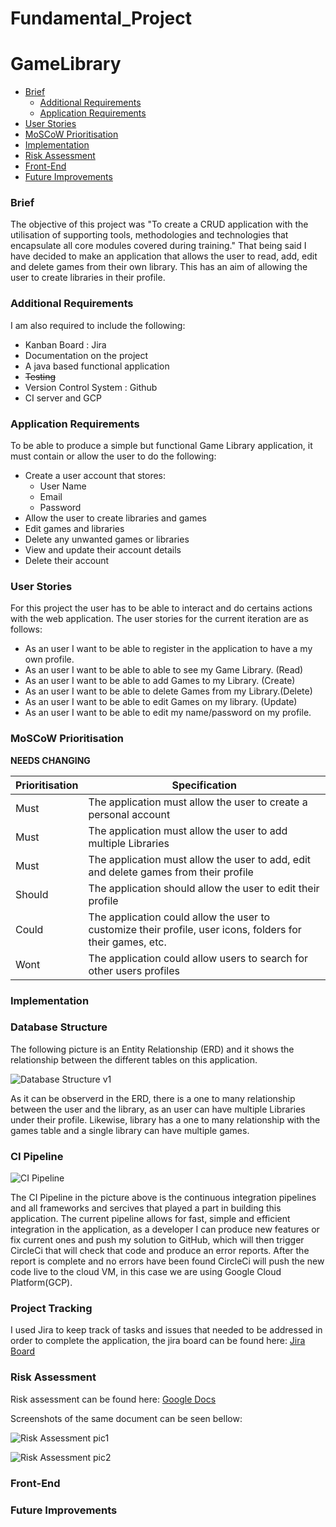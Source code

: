 # Fundamental_Project

# GameLibrary



* [Brief](#Brief)
  * [Additional Requirements](#Additional-Requirements)
  * [Application Requirements](#Application-Requirements)
* [User Stories](#User-Stories)
* [MoSCoW Prioritisation](#MoSCoW-Prioritisation)
* [Implementation](#Implementation)
* [Risk Assessment](#Risk-Assessment)
* [Front-End](#Front-End)
* [Future Improvements](#Future-Improvements)

### Brief

The objective of this project was "To create a CRUD application with the utilisation of supporting tools, methodologies and technologies that encapsulate all core modules covered during training."
That being said I have decided to make an application that allows the user to read, add, edit and delete games from their own library. This has an aim of allowing the user to create libraries in their profile.

### Additional Requirements

I am also required to include the following:

* Kanban Board : Jira
* Documentation on the project
* A java based functional application
* <del> Testing
* Version Control System : Github
* CI server and GCP

### Application Requirements

To be able to produce a simple but functional Game Library application, it must contain or allow the user to do the following:

* Create a user account that stores:
  * User Name
  * Email
  * Password
* Allow the user to create libraries and games
* Edit games and libraries
* Delete any unwanted games or libraries
* View and update their account details
* Delete their account

### User Stories

For this project the user has to be able to interact and do certains actions with the web application. The user stories for the current iteration are as follows:

 * As an user I want to be able to register in the application to have a my own profile.
 * As an user I want to be able to able to see my Game Library. (Read)
 * As an user I want to be able to add Games to my Library. (Create)
 * As an user I want to be able to delete Games from my Library.(Delete)
 * As an user I want to be able to edit Games on my library. (Update)
 * As an user I want to be able to edit my name/password on my profile.

### MoSCoW Prioritisation

**NEEDS CHANGING**

| Prioritisation     | Specification    |  
| ----------- | ----------- |  
| Must      | The application must allow the user to create a personal account |
| Must   | The application must allow the user to add multiple Libraries|
| Must   | The application must allow the user to add, edit and delete games from their profile|
| Should   | The application should allow the user to edit their profile| 
| Could    |  The application could allow the user to customize their profile, user icons, folders for their games, etc. |
| Wont | The application could allow users to search for other users profiles|



### Implementation

### Database Structure
The following picture is an Entity Relationship (ERD) and it shows the relationship between the different tables on this application.

![Database Structure v1](https://github.com/psilva12/Fundamental_Project/blob/master/ERD%20v1.png)

As it can be observerd in the ERD, there is a one to many relationship between the user and the library, as an user can have multiple Libraries under their profile. Likewise, library has a one to many relationship with the games table and a single library can have multiple games.

### CI Pipeline

![CI Pipeline](https://github.com/psilva12/Fundamental_Project/blob/master/CI%20Pipeline.png)

The CI Pipeline in the picture above is the continuous integration pipelines and all frameworks and sercives that played a part in building this application. The current pipeline allows for fast, simple and efficient integration in the application, as a developer I can produce new features or fix current ones and push my solution to GitHub, which will then trigger CircleCi that will check that code and produce an error reports. 
After the report is complete and no errors have been found CircleCi will push the new code live to the cloud VM, in this case we are using Google Cloud Platform(GCP).

### Project Tracking

I used Jira to keep track of tasks and issues that needed to be addressed in order to complete the application, the jira board can be found here: [Jira Board](https://psos11.atlassian.net/secure/RapidBoard.jspa?rapidView=2&projectKey=FP&selectedIssue=FP-28)




### Risk Assessment
Risk assessment can be found here: [Google Docs](https://docs.google.com/document/d/1W9KHjCci3DqWZmPc7FcpdVsgnVJplajcUnwxI6uf4u8/edit?usp=sharing)

Screenshots of the same document can be seen bellow:

![Risk Assessment pic1](https://github.com/psilva12/Fundamental_Project/blob/master/risk%201.png)

![Risk Assessment pic2](https://github.com/psilva12/Fundamental_Project/blob/master/risk%202.png)

### Front-End


### Future Improvements

